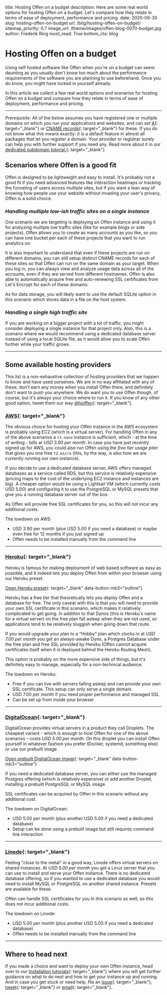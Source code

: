 title: Hosting Offen on a budget
description: Here are some real world options for hosting Offen on a budget. Let's compare how they relate in terms of ease of deployment, performance and pricing.
date: 2020-06-30
slug: hosting-offen-on-budget
url: /blig/hosting-offen-on-budget/
sitemap_priority: 0.7
image_url: /theme/images/offen-blog-0070-budget.jpg
author: Frederik Ring
must_read: True
bottom_cta: blog

# Hosting Offen on a budget

Using self hosted software like Offen when you're on a budget can seem daunting as you usually don't know too much about the performance requirements of the software you are planning to use beforehand. Once you do know, you might have locked in yourself already.

In this article we collect a few real world options and scenarios for hosting Offen on a budget and compare how they relate in terms of ease of deployment, performance and pricing.

---

*Prerequisite:* All of the below assumes you have registered one or multiple domains on which you run your applications and websites, and can set [A](https://en.wikipedia.org/wiki/List_of_DNS_record_types#A){: target="_blank"} or [CNAME records](https://en.wikipedia.org/wiki/CNAME_record){: target="_blank"} for these. If you do not know what this means exactly: it is a default feature in almost all packages that let you register a domain. Your provider or registrar surely can help you with further support if you need any. Read more about it in our [dedicated subdomain tutorial.](https://docs.offen.dev/running-offen/setting-up-using-subdomains/){: target="_blank"}

## Scenarios where Offen is a good fit

Offen is designed to be lightweight and easy to install. It's probably not a good fit if you need advanced features like interaction heatmaps or tracking the funneling of users across multiple sites, but if you want a lean way of knowing how people use your website without invading your user's privacy, Offen is a solid choice.

### *Handling multiple low-ish traffic sites on a single instance*

One scenario we are targeting is deploying an Offen instance and using it for analyzing multiple low traffic sites (like for example blogs or side projects). Offen allows you to create as many accounts as you like, so you can have one bucket per each of these projects that you want to run analytics on.

It is also important to understand that even if these projects are run on different domains, you can still setup distinct CNAME records for each of these sites so that Offen can run on the same domain as your target. When you log in, you can always view and analyze usage data across all of the accounts, even if they are served from different hostnames. Offen is also able to automatically acquire free and auto-renewing SSL certificates from Let's Encrypt for each of these domains.

As for data storage, you will likely want to use the default SQLite option in this scenario which stores data in a file on the host system.

### *Handling a single high traffic site*

If you are working on a bigger project with a lot of traffic, you might consider deploying a single instance for that project only. Also, this is a scenario where we would recommend using a dedicated database server instead of using a local SQLite file, as it would allow you to scale Offen further while your traffic grows.

---

## Some available hosting providers

This list is a non-exhaustive collection of hosting providers that we happen to know and have used ourselves. We are in no way affiliated with any of these, don't earn any money when you install Offen there, and definitely don't want to push you anywhere. We do want you to use Offen though, of course, but it's always your choice where to run it. If you know of any other good option, tweet them our way [@hioffen](https://twitter.com/hioffen){: target="_blank"}.

### [AWS](https://aws.amazon.com/){: target="_blank"}

The obvious choice for hosting your Offen instance in the AWS ecosystem is probably using EC2 (which is a virtual server). For handling Offen in any of the above scenarios a `t3.nano` instance is sufficient, which - at the time of writing - bills at *USD 3.90 per month*. In case you have just recently signed up for AWS, you could also run Offen using the *free tier usage plan* that gives you one free `t2.micro` (this, by the way, is also how we are currently running our own instance).

If you decide to use a dedicated database server, AWS offers managed databases as a service called RDS, but this service is relatively expensive (pricing maps to the cost of the underlying EC2 instance and instances are big). A cheaper option would be using a Lightsail VM (which currently costs USD 5.00) and configuring it to use the PostgreSQL or MySQL presets that give you a running database server out of the box.

As Offen will provide free SSL certificates for you, so this will not incur any additional costs.

The lowdown on AWS:

- USD 3.90 per month (plus USD 5.00 if you need a database) or maybe even free for 12 months if you just signed up
- Offen needs to be installed manually from the command line

---

### [Heroku](https://www.heroku.com/){: target="_blank"}

Heroku is famous for making deployment of web based software as easy as possible, and it indeed lets you deploy Offen from within your browser using our Heroku preset.

[Open Heroku preset](https://github.com/offen/heroku){: target="_blank" data-button-mb3="outline"}

Heroku has a free tier that theoretically lets you deploy Offen and a database for free. The only caveat with this is that you will need to provide your own SSL certificate in this scenario, which makes it relatively complicated to get going. In addition to that Dynos (this is Heroku's name for a virtual server) on the free plan fall asleep when they are not used, so applications tend to be relatively sluggish when going down that route.

If you would upgrade your plan to a "Hobby" plan which clocks in at *USD 7.00 per month* you get an always-awake Dyno, a Postgres Database under the free plan and free SSL provided by Heroku (Offen cannot acquire certificates itself when it is deployed behind the Heroku Routing Mesh).

This option is probably on the more expensive side of things, but it's definitely easy to manage, especially for a non-technical audience.

The lowdown on Heroku:

- Free if you can live with servers falling asleep and can provide your own SSL certificate. This setup can only serve a single domain.
- USD 7.00 per month if you need proper performance and managed SSL
- Can be set up from inside your browser

---

### [DigitalOcean](https://www.digitalocean.com/){: target="_blank"}

DigitalOcean provides virtual servers in a product they call Droplets. The cheapest variant - which is enough to host Offen for one of the above scenarios - costs *USD 5.00 per month*. On this droplet you can install Offen yourself in whatever fashion you prefer (Docker, systemd, something else) or use our prebuilt image.

[Open prebuilt DigitalOcean image](https://github.com/offen/digitalocean){: target="_blank" data-button-mb3="outline"}

If you need a dedicated database server, you can either use the managed Postgres offering (which is relatively expensive) or add another Droplet, installing a prebuilt PostgreSQL or MySQL image.

SSL certificates can be acquired by Offen in this scenario without any additional cost.

The lowdown on DigitalOcean:

- USD 5.00 per month (plus another USD 5.00 if you need a dedicated database)
- Setup can be done using a prebuilt image but still requires command line interaction

---

### [Linode](https://www.linode.com/){: target="_blank"}

Feeling "close to the metal" in a good way, Linode offers virtual servers on shared instances. At *USD 5.00 per month* you get a Linux server that you can use to install and serve your Offen instance. There is no dedicated database offering, so if you wanted to use a dedicated database you would need to install MySQL or PostgreSQL on another shared instance. Presets are available for these.

Offen can handle SSL certificates for you in this scenario as well, so this does not incur additional costs.

The lowdown on Linode:

- USD 5.00 per month (plus another USD 5.00 if you need a dedicated database)
- Offen needs to be installed manually from the command line

---

## Where to head next

If you made a choice and want to deploy your own Offen instance, head over to our [Installation tutorials](https://docs.offen.dev/running-offen/tutorials/){: target="_blank"} where you will get further guidance on what to do next and how to get your instance up and running. And in case you get stuck or need help, file an [issue](https://github.com/offen/offen/issues){: target="_blank"}, [tweet](https://twitter.com/hioffen){: target="_blank"} or [email](mailto:hioffen@posteo.de){: target="_blank"}.
